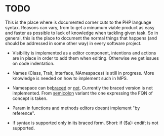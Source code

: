# TODO

This is the place where is documented corner cuts to the PHP
language syntax. Reasons can vary, from to get a minumum viable
product as easy and faster as possible to lack of knowledge when
tackling given task. So in general, this is the place to document
the normal things that happens (and should be addressed in some 
other way) in every software project.

* Visibility is implemented as a editor component, intentions and actions
  are in place in order to add them when editing. Otherwise we get issues
  on code indentation.

* Names (Class, Trait, Interface, NAmespaces) is still in progress. More 
  knowledge is needed on how to implement such in MPS.

* Namespace can be[braced](http://be2.php.net/manual/en/language.namespaces.definitionmultiple.php#example-247)
  or [not](http://be2.php.net/manual/en/language.namespaces.php). Currently 
  the braced version is not implemented. 
  From [semicolon](https://github.com/nikic/PHP-Parser/blob/v4.0.3/lib/PhpParser/Node/Stmt/Namespace_.php#L10) 
  variant the one expressing the FQN of concept is taken.

* Param in functions and methods editors doesnt implement "by reference".
* If syntax is supported only in its braced form. Short: if ($a): endif; is not supported.

